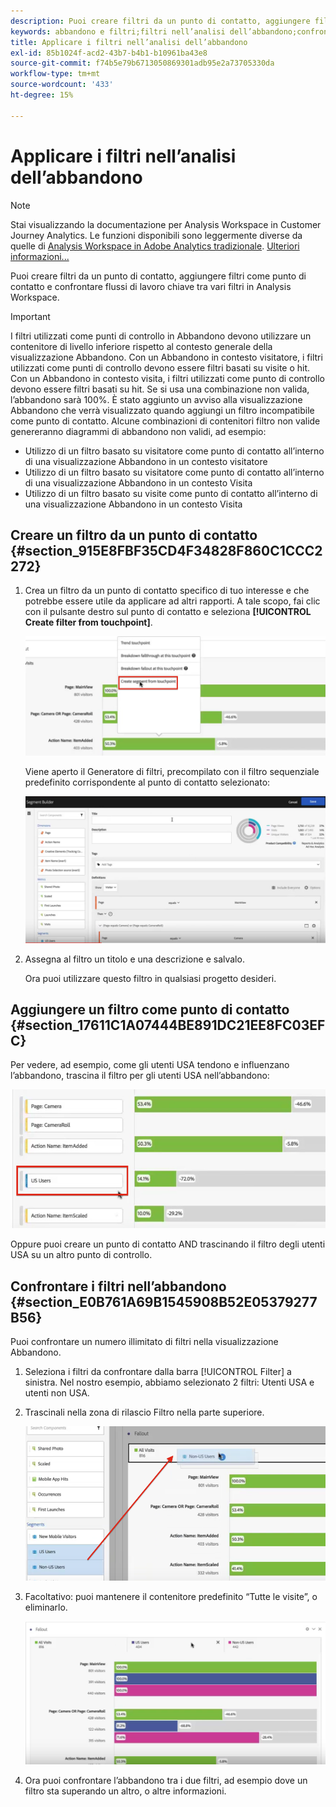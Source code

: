 ```yaml
---
description: Puoi creare filtri da un punto di contatto, aggiungere filtri come punto di contatto e confrontare flussi di lavoro chiave tra vari filtri in Analysis Workspace.
keywords: abbandono e filtri;filtri nell’analisi dell’abbandono;confrontare filtri nell’abbandono
title: Applicare i filtri nell’analisi dell’abbandono
exl-id: 85b1024f-acd2-43b7-b4b1-b10961ba43e8
source-git-commit: f74b5e79b6713050869301adb95e2a73705330da
workflow-type: tm+mt
source-wordcount: '433'
ht-degree: 15%

---
```


# Applicare i filtri nell’analisi dell’abbandono

>[!NOTE]
>
>Stai visualizzando la documentazione per Analysis Workspace in Customer Journey Analytics. Le funzioni disponibili sono leggermente diverse da quelle di [Analysis Workspace in Adobe Analytics tradizionale](https://experienceleague.adobe.com/docs/analytics/analyze/analysis-workspace/home.html). [Ulteriori informazioni...](/help/getting-started/cja-aa.md)

Puoi creare filtri da un punto di contatto, aggiungere filtri come punto di contatto e confrontare flussi di lavoro chiave tra vari filtri in Analysis Workspace.

>[!IMPORTANT]
>
>I filtri utilizzati come punti di controllo in Abbandono devono utilizzare un contenitore di livello inferiore rispetto al contesto generale della visualizzazione Abbandono. Con un Abbandono in contesto visitatore, i filtri utilizzati come punti di controllo devono essere filtri basati su visite o hit. Con un Abbandono in contesto visita, i filtri utilizzati come punto di controllo devono essere filtri basati su hit. Se si usa una combinazione non valida, l’abbandono sarà 100%. È stato aggiunto un avviso alla visualizzazione Abbandono che verrà visualizzato quando aggiungi un filtro incompatibile come punto di contatto. Alcune combinazioni di contenitori filtro non valide genereranno diagrammi di abbandono non validi, ad esempio:

* Utilizzo di un filtro basato su visitatore come punto di contatto all’interno di una visualizzazione Abbandono in un contesto visitatore
* Utilizzo di un filtro basato su visitatore come punto di contatto all’interno di una visualizzazione Abbandono in un contesto Visita
* Utilizzo di un filtro basato su visite come punto di contatto all’interno di una visualizzazione Abbandono in un contesto Visita

## Creare un filtro da un punto di contatto {#section_915E8FBF35CD4F34828F860C1CCC2272}

1. Crea un filtro da un punto di contatto specifico di tuo interesse e che potrebbe essere utile da applicare ad altri rapporti. A tale scopo, fai clic con il pulsante destro sul punto di contatto e seleziona **[!UICONTROL Create filter from touchpoint]**.

   ![](assets/segment-from-touchpoint.png)

   Viene aperto il Generatore di filtri, precompilato con il filtro sequenziale predefinito corrispondente al punto di contatto selezionato:

   ![](assets/segment-builder.png)

1. Assegna al filtro un titolo e una descrizione e salvalo.

   Ora puoi utilizzare questo filtro in qualsiasi progetto desideri.

## Aggiungere un filtro come punto di contatto {#section_17611C1A07444BE891DC21EE8FC03EFC}

Per vedere, ad esempio, come gli utenti USA tendono e influenzano l’abbandono, trascina il filtro per gli utenti USA nell’abbandono:

![](assets/segment-touchpoint.png)

Oppure puoi creare un punto di contatto AND trascinando il filtro degli utenti USA su un altro punto di controllo.

## Confrontare i filtri nell’abbandono {#section_E0B761A69B1545908B52E05379277B56}

Puoi confrontare un numero illimitato di filtri nella visualizzazione Abbandono.

1. Seleziona i filtri da confrontare dalla barra [!UICONTROL Filter] a sinistra. Nel nostro esempio, abbiamo selezionato 2 filtri: Utenti USA e utenti non USA.
1. Trascinali nella zona di rilascio Filtro nella parte superiore.

   ![](assets/segment-drop.png)

1. Facoltativo: puoi mantenere il contenitore predefinito “Tutte le visite”, o eliminarlo.

   ![](assets/seg-compare.png)

1. Ora puoi confrontare l’abbandono tra i due filtri, ad esempio dove un filtro sta superando un altro, o altre informazioni.
